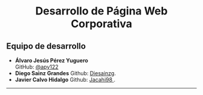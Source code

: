 # <p align="center"> Desarrollo de Página Web Corporativa</p>

## Equipo de desarrollo

- **Álvaro Jesús Pérez Yuguero**  
  GitHub: [@apy122](https://github.com/apy122)
- **Diego Sainz Grandes**
  Github: [Diesainzg](https://github.com/Diesainzg).
- **Javier Calvo Hidalgo**
  Github: [Jacahi98 ](https://github.com/Jacahi98).
---
